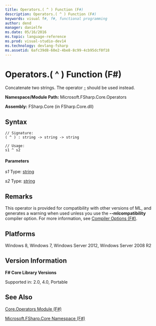 ```yaml
---
title: Operators.( ^ ) Function (F#)
description: Operators.( ^ ) Function (F#)
keywords: visual f#, f#, functional programming
author: dend
manager: danielfe
ms.date: 05/16/2016
ms.topic: language-reference
ms.prod: visual-studio-dev14
ms.technology: devlang-fsharp
ms.assetid: 6afc39d8-60e2-4be8-8c99-4cb95dcf0f18 
---
```


# Operators.( ^ ) Function (F#)

Concatenate two strings. The operator [-](https://msdn.microsoft.com/library/67b8d50f-5675-4bdc-bd41-807181aca5aa) should be used instead.

**Namespace/Module Path:** Microsoft.FSharp.Core.Operators

**Assembly:** FSharp.Core (in FSharp.Core.dll)


## Syntax

```
// Signature:
( ^ ) : string -> string -> string

// Usage:
s1 ^ s2
```

#### Parameters
*s1*
Type: [string](https://msdn.microsoft.com/library/12b97856-ec80-4f70-a018-afb0753f755a)


*s2*
Type: [string](https://msdn.microsoft.com/library/12b97856-ec80-4f70-a018-afb0753f755a)




## Remarks
This operator is provided for compatibility with other versions of ML, and generates a warning when used unless you use the **--mlcompatibility** compiler option. For more information, see [Compiler Options &#40;F&#35;&#41;](Compiler-Options-%5BFSharp%5D.md).


## Platforms
Windows 8, Windows 7, Windows Server 2012, Windows Server 2008 R2


## Version Information
**F# Core Library Versions**

Supported in: 2.0, 4.0, Portable




## See Also
[Core.Operators Module &#40;F&#35;&#41;](Core.Operators-Module-%5BFSharp%5D.md)

[Microsoft.FSharp.Core Namespace &#40;F&#35;&#41;](Microsoft.FSharp.Core-Namespace-%5BFSharp%5D.md)

